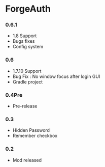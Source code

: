 ForgeAuth
=========

### 0.6.1
- 1.8 Support
- Bugs fixes
- Config system

### 0.6
- 1.7.10 Support
- Bug Fix : No window focus after login GUI
- Gradle project

### 0.4Pre
- Pre-release

### 0.3
- Hidden Password 
- Remember checkbox

### 0.2
- Mod released